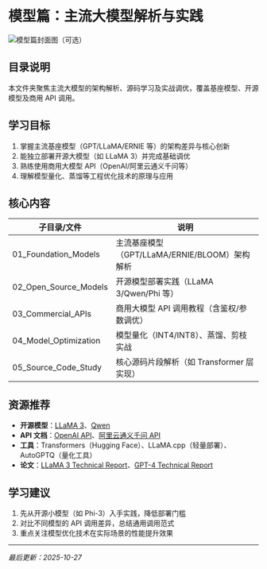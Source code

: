 # 模型篇：主流大模型解析与实践
![模型篇封面图（可选）](https://via.placeholder.com/800x400?text=Mainstream+LLMs+Analysis)

## 目录说明
本文件夹聚焦主流大模型的架构解析、源码学习及实战调优，覆盖基座模型、开源模型及商用 API 调用。

## 学习目标
1.  掌握主流基座模型（GPT/LLaMA/ERNIE 等）的架构差异与核心创新
2.  能独立部署开源大模型（如 LLaMA 3）并完成基础调优
3.  熟练使用商用大模型 API（OpenAI/阿里云通义千问等）
4.  理解模型量化、蒸馏等工程优化技术的原理与应用

## 核心内容
| 子目录/文件         | 说明                                  |
|---------------------|---------------------------------------|
| 01_Foundation_Models | 主流基座模型（GPT/LLaMA/ERNIE/BLOOM）架构解析 |
| 02_Open_Source_Models | 开源模型部署实践（LLaMA 3/Qwen/Phi 等）|
| 03_Commercial_APIs  | 商用大模型 API 调用教程（含鉴权/参数调优）|
| 04_Model_Optimization | 模型量化（INT4/INT8）、蒸馏、剪枝实战 |
| 05_Source_Code_Study | 核心源码片段解析（如 Transformer 层实现）|

## 资源推荐
- **开源模型**：[LLaMA 3](https://ai.meta.com/resources/models-and-libraries/llama-downloads/)、[Qwen](https://github.com/QwenLM/Qwen)
- **API 文档**：[OpenAI API](https://platform.openai.com/docs)、[阿里云通义千问 API](https://help.aliyun.com/document_detail/2711464.html)
- **工具**：Transformers（Hugging Face）、LLaMA.cpp（轻量部署）、AutoGPTQ（量化工具）
- **论文**：[LLaMA 3 Technical Report](https://arxiv.org/abs/2407.21783)、[GPT-4 Technical Report](https://arxiv.org/abs/2303.08774)

## 学习建议
1.  先从开源小模型（如 Phi-3）入手实践，降低部署门槛
2.  对比不同模型的 API 调用差异，总结通用调用范式
3.  重点关注模型优化技术在实际场景的性能提升效果

---
*最后更新：2025-10-27*
